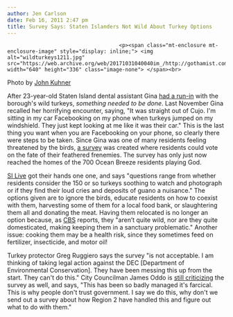 ```yaml
---
author: Jen Carlson
date: Feb 16, 2011 2:47 pm
title: Survey Says: Staten Islanders Not Wild About Turkey Options
---
```


	
										<p><span class="mt-enclosure mt-enclosure-image" style="display: inline;"> <img alt="wildturkeys1211.jpg" src="https://web.archive.org/web/20171031040040im_/http://gothamist.com/attachments/arts_jen/wildturkeys1211.jpg" width="640" height="336" class="image-none"> </span><br>
<span class="photo_caption">Photo by <a href="https://web.archive.org/web/20171031040040/http://www.johnbyronkuhner.com/">John Kuhner</a></span></p>

<p>After 23-year-old Staten Island dental assistant Gina <a href="https://web.archive.org/web/20171031040040/http://gothamist.com/2010/11/10/staten_island_locals_fear_wild_turk.php">had a run-in</a> with the borough&apos;s wild turkeys, <em>something needed to be done</em>. Last November Gina recalled her horrifying encounter, saying, &quot;It was straight out of Cujo. I&apos;m sitting in my car Facebooking on my phone when turkeys jumped on my windshield. They just kept looking at me like it was their car.&quot; This is the last thing you want when you are Facebooking on your phone, so clearly there were steps to be taken. Since Gina was one of many residents feeling threatened by the birds, <a href="https://web.archive.org/web/20171031040040/http://gothamist.com/2010/11/16/staten_island_turkeys.php">a survey</a> was created where residents could vote on the fate of their feathered frenemies. The survey has only just now reached the homes of the 700 Ocean Breeze residents playing God.</p>

<p><a href="https://web.archive.org/web/20171031040040/http://www.silive.com/news/index.ssf/2011/02/islanders_not_wild_about_turke.html">SI Live</a> got their hands one one, and says &quot;questions range from whether residents consider the 150 or so turkeys soothing to watch and photograph or if they find their loud cries and deposits of guano a nuisance.&quot; The options given are to ignore the birds, educate residents on how to coexist with them, harvesting some of them for a local food bank, or slaughtering them all and donating the meat. Having them relocated is no longer an option because, as <a href="https://web.archive.org/web/20171031040040/http://newyork.cbslocal.com/2011/02/16/staten-island-residents-getting-turkey-survey/">CBS</a> reports, they &quot;aren&#x2019;t quite wild, nor are they quite domesticated, making keeping them in a sanctuary problematic.&quot; Another issue: cooking them may be a health risk, since they sometimes feed on fertilizer, insecticide, and motor oil!</p>

<p>Turkey protector Greg Ruggiero says the survey &quot;is not acceptable. I am thinking of taking legal action against the DEC [Department of Environmental Conservation]. They have been messing this up from the start. They can&apos;t do this.&quot; City Councilman James Oddo is <a href="https://web.archive.org/web/20171031040040/http://gothamist.com/2010/11/17/councilman_calls_turkey_survey_a_fa.php">still criticizing</a> the survey as well, and says, &quot;This has been so badly managed it&apos;s farcical. This is why people don&apos;t trust government. I say we do this, why don&apos;t we send out a survey about how Region 2 have handled this and figure out what to do with them.&quot;</p>					
										
									
				